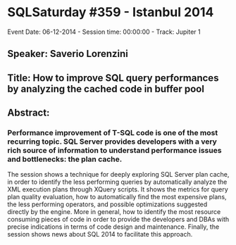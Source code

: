# SQLSaturday #359 - Istanbul 2014
Event Date: 06-12-2014 - Session time: 00:00:00 - Track: Jupiter 1
## Speaker: Saverio  Lorenzini
## Title: How to improve SQL query performances by analyzing the cached code in buffer pool
## Abstract:
### Performance improvement of T-SQL code is one of the most recurring topic. SQL Server provides developers with a very rich source of information to understand performance issues and bottlenecks: the plan cache.
The session shows a technique for deeply exploring SQL Server plan cache, in order to identify the less performing queries by automatically analyze the XML execution plans through XQuery scripts. It shows the metrics for query plan quality evaluation, how to automatically find the most expensive plans, the less performing operators, and possible optimizations suggested directly by the engine.
More in general, how to identify the most resource consuming pieces of code in order to provide the developers and DBAs with precise indications in terms of code design and maintenance. Finally, the session shows news about SQL 2014 to facilitate this approach.
